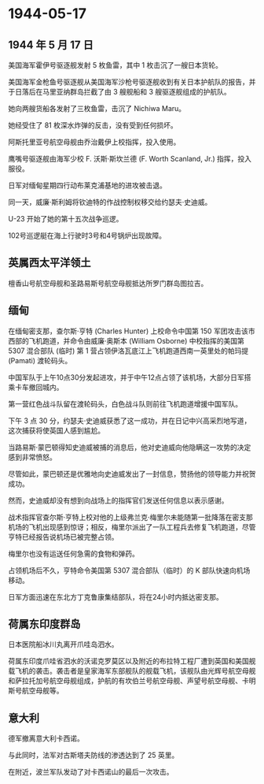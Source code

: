 # 1944-05-17

## 1944 年 5 月 17 日

美国海军霍伊号驱逐舰发射 5 枚鱼雷，其中 1 枚击沉了一艘日本货轮。

美国海军金枪鱼号驱逐舰从美国海军沙枪号驱逐舰收到有关日本护航队的报告，并于日落后在马里亚纳群岛拦截了由
3 艘舰船和 3 艘驱逐舰组成的护航队。

她向两艘货船各发射了三枚鱼雷，击沉了 Nichiwa Maru。

她经受住了 81 枚深水炸弹的反击，没有受到任何损坏。

阿斯托里亚号航空母舰由乔治戴伊上校指挥，投入使用。

鹰嘴号驱逐舰由海军少校 F. 沃斯·斯坎兰德 (F. Worth Scanland, Jr.)
指挥，投入服役。

日军对缅甸星期四行动布莱克浦基地的进攻被击退。

同一天，威廉·斯利姆将钦迪特的作战控制权移交给约瑟夫·史迪威。

U-23 开始了她的第十五次战争巡逻。

102号巡逻艇在海上行驶时3号和4号锅炉出现故障。

## 英属西太平洋领土

檀香山号航空母舰和圣路易斯号航空母舰抵达所罗门群岛图拉吉。

## 缅甸

在缅甸密支那，查尔斯·亨特 (Charles Hunter) 上校命令中国第 150
军团攻击该市西部的飞机跑道，并命令由威廉·奥斯本 (William Osborne)
中校指挥的美国第 5307 混合部队 (临时) 第 1
营占领伊洛瓦底江上飞机跑道西南一英里处的帕玛提 (Pamati) 渡轮码头。

中国军队于上午10点30分发起进攻，并于中午12点占领了该机场，大部分日军搭乘卡车撤回城内。

第一营红色战斗队留在渡轮码头，白色战斗队则前往飞机跑道增援中国军队。

下午 3 点 30
分，约瑟夫·史迪威获悉了这一成功，并在日记中兴高采烈地写道，这次捕获将使英国人感到尴尬。

当路易斯·蒙巴顿得知史迪威被捕的消息后，他对史迪威向他隐瞒这一攻势的决定感到非常愤怒。

尽管如此，蒙巴顿还是优雅地向史迪威发出了一封信息，赞扬他的领导能力并祝贺成功。

然而，史迪威却没有想到向战场上的指挥官们发送任何信息以表示感谢。

战术指挥官查尔斯·亨特上校对他的上级弗兰克·梅里尔未能随第一批降落在密支那机场的飞机出现感到惊讶；相反，梅里尔派出了一队工程兵去修复飞机跑道，尽管亨特已经报告说机场已被完整占领。

梅里尔也没有运送任何急需的食物和弹药。

占领机场后不久，亨特命令美国第 5307 混合部队（临时）的 K
部队快速向机场移动。

日军方面迅速在东北方丁克鲁康集结部队，将在24小时内抵达密支那。

## 荷属东印度群岛

日本医院船冰川丸离开爪哇岛泗水。

荷属东印度爪哇省泗水的沃诺克罗莫区以及附近的布拉特工程厂遭到英国和美国舰载飞机的袭击。袭击者是皇家海军东部舰队的舰载飞机，该舰队由光辉号航空母舰和萨拉托加号航空母舰组成，护航的有坎伯兰号航空母舰、声望号航空母舰、卡明斯号航空母舰等。

## 意大利

德军撤离意大利卡西诺。

与此同时，法军对古斯塔夫防线的渗透达到了 25 英里。

在附近，波兰军队发动了对卡西诺山的最后一次攻击。

